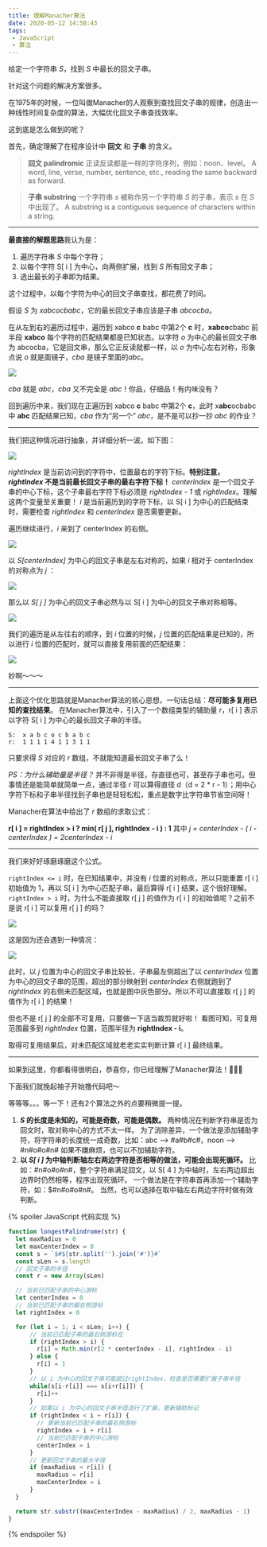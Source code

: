 ```yaml
---
title: 理解Manacher算法
date: 2020-05-12 14:58:43
tags: 
 - JavaScript
 - 算法
---
```

给定一个字符串 *S*，找到 *S* 中最长的回文子串。
<!-- more --><style>.post-container p img {width: 393px;}</style>
针对这个问题的解决方案很多。

在1975年的时候，一位叫做Manacher的人观察到查找回文子串的规律，创造出一种线性时间复杂度的算法，大幅优化回文子串查找效率。

这到底是怎么做到的呢？

首先，确定理解了在程序设计中 **回文** 和 **子串** 的含义。
> **回文 palindromic**
> 正读反读都是一样的字符序列，例如：noon、level。
> A word, line, verse, number, sentence, etc., reading the same backward as forward.

> **子串 substring**
> 一个字符串 *s* 被称作另一个字符串 *S* 的子串，表示 *s* 在 *S* 中出现了。
> A substring is a contiguous sequence of characters within a string.

---

**最直接的解题思路**我认为是：
1. 遍历字符串 *S* 中每个字符；
2. 以每个字符 S[ i ] 为中心，向两侧扩展，找到 *S* 所有回文子串；
3. 选出最长的子串即为结果。

这个过程中，以每个字符为中心的回文子串查找，都花费了时间。

假设 *S* 为 *xabcocbabc*，它的最长回文子串应该是子串 *abcocba*。

在从左到右的遍历过程中，遍历到 xabco **c** babc 中第2个 **c** 时，**xabco**cbabc 前半段 **xabco** 每个字符的匹配结果都是已知状态。以字符 *o* 为中心的最长回文子串为 abcocba，它是回文串，那么它正反读就都一样，以 *o* 为中心左右对称，形象点说 *o* 就是面镜子，*cba* 是镜子里面的*abc*。 

![](mirror-image.jpeg)

*cba* 就是 *abc*，*cba* 又不完全是 *abc*！你品，仔细品！有内味没有？

回到遍历中来，我们现在正遍历到 xabco **c** babc 中第2个 **c**，此时 x**abc**ocbabc 中 **abc** 匹配结果已知，*cba* 作为“另一个” *abc*，是不是可以抄一抄 *abc* 的作业？

---

我们把这种情况进行抽象，并详细分析一波。如下图：

![](manacher-1.png)

*rightIndex* 是当前访问到的字符中，位置最右的字符下标。**特别注意，*rightIndex* 不是当前最长回文子串的最右字符下标！** *centerIndex* 是一个回文子串的中心下标，这个子串最右字符下标必须是 *rightIndex - 1* 或 *rightIndex*。理解这两个变量至关重要！
*i* 是当前遍历到的字符下标，以 S[ i ] 为中心的匹配结束时，需要检查 *rightIndex* 和 *centerIndex* 是否需要更新。

遍历继续进行，*i* 来到了 centerIndex 的右侧。

![](manacher-2.png)

以 *S[centerIndex]* 为中心的回文子串是左右对称的，如果 *i* 相对于 centerIndex 的对称点为 *j* ：

![](manacher-3.png)

那么以 *S[ j ]* 为中心的回文子串必然与以 S[ i ] 为中心的回文子串对称相等。

![](manacher-4.png)

我们的遍历是从左往右的顺序，到 *i* 位置的时候，*j* 位置的匹配结果是已知的，所以进行 *i* 位置的匹配时，就可以直接复用前面的匹配结果：

![](manacher-5.png)

妙啊～～～

---

上面这个优化思路就是Manacher算法的核心思想，一句话总结：**尽可能多复用已知的查找结果**。
在Manacher算法中，引入了一个数组类型的辅助量 *r*，r[ i ] 表示以字符 S[ i ] 为中心的最长回文子串的半径。

```
S:  x a b c o c b a b c
r:  1 1 1 1 4 1 1 3 1 1
```

只要求得 *S* 对应的 *r* 数组，不就能知道最长回文子串了么！

*PS：为什么辅助量是半径？*
并不非得是半径，存直径也可，甚至存子串也可。但事情还是能简单就简单一点，通过半径 r 可以算得直径 d（d = 2 * r - 1）；用中心字符下标和子串半径找到子串也是轻轻松松，重点是数字比字符串节省空间呀！

Manacher在算法中给出了 *r* 数组的求取公式：

**r[ i ] = rightIndex > i ? min( r[ j ], rightIndex - i ) : 1**
其中 *j = centerIndex - ( i - centerIndex ) = 2centerIndex - i*

---

我们来好好琢磨琢磨这个公式。

`rightIndex <= i` 时，在已知结果中，并没有 *i* 位置的对称点，所以只能重置 r[ i ] 初始值为 1，再以 S[ i ] 为中心匹配子串，最后算得 r[ i ] 结果，这个很好理解。
`rightIndex > i` 时，为什么不能直接取 r[ j ] 的值作为 r[ i ] 的初始值呢？之前不是说 r[ i ] 可以复用 r[ j ] 的吗？

![](manacher-5.png)

这是因为还会遇到一种情况：

![](manacher-6.png)

此时，以 *j* 位置为中心的回文子串比较长，子串最左侧超出了以 *centerIndex* 位置为中心的回文子串的范围，超出的部分映射到 *centerIndex* 右侧就跑到了 *rightIndex* 的右侧未匹配区域，也就是图中灰色部分。所以不可以直接取 r[ j ] 的值作为 r[ i ] 的结果！

但也不是 r[ j ] 的全部不可复用，只要做一下适当裁剪就好啦！
看图可知，可复用范围最多到 *rightIndex* 位置，范围半径为 **rightIndex - i**。

取得可复用结果后，对未匹配区域就老老实实判断计算 r[ i ] 最终结果。

---

如果到这里，你都看得很明白，恭喜你，你已经理解了Manacher算法！🎉🎉🎉

下面我们就挽起袖子开始撸代码吧～

等等等。。。等一下！还有2个算法之外的点要稍微提一提。

1. ***S* 的长度是未知的，可能是奇数，可能是偶数。**
  两种情况在判断字符串是否为回文时，取对称中心的方式不太一样。
  为了消除差异，一个做法是添加辅助字符，将字符串的长度统一成奇数，比如：abc --> #a#b#c#，noon --> #n#o#o#n#
  如果不嫌麻烦，也可以不加辅助字符。
2. **以 *S[ i ]* 为中轴判断轴左右两边字符是否相等的做法，可能会出现死循环。**
  比如：#n#o#o#n#，整个字符串满足回文，以 S[ 4 ] 为中轴时，左右两边超出边界时仍然相等，程序出现死循环。
  一个做法是在字符串首再添加一个辅助字符，如：$#n#o#o#n#。
  当然，也可以选择在取中轴左右两边字符时做有效判断。

{% spoiler JavaScript 代码实现 %}
```javascript
function longestPalindrome(str) {
  let maxRadius = 0
  let maxCenterIndex = 0
  const s = `$#${str.split('').join('#')}#`
  const sLen = s.length
  // 回文子串的半径
  const r = new Array(sLen)

  // 当前已匹配子串的中心游标
  let centerIndex = 0
  // 当前已匹配子串的最右侧游标
  let rightIndex = 0

  for (let i = 1; i < sLen; i++) {
      // 当前已匹配子串的最右侧游标在
      if (rightIndex > i) {
        r[i] = Math.min(r[2 * centerIndex - i], rightIndex - i)
      } else {
        r[i] = 1
      }
      // 以 i 为中心的回文子串可能超过rightIndex，检查是否需要扩展子串半径
      while(s[i-r[i]] === s[i+r[i]]) {
        r[i]++
      }
      // 如果以 i 为中心的回文子串半径进行了扩展，更新辅助标记
      if (rightIndex < i + r[i]) {
        // 更新当前已匹配子串的最右侧游标
        rightIndex = i + r[i]
        // 当前已匹配子串的中心游标
        centerIndex = i
      }
      // 更新回文子串的最大半径
      if (maxRadius < r[i]) {
        maxRadius = r[i]
        maxCenterIndex = i
      }
  }

  return str.substr((maxCenterIndex - maxRadius) / 2, maxRadius - 1)
}
```
{% endspoiler %}

